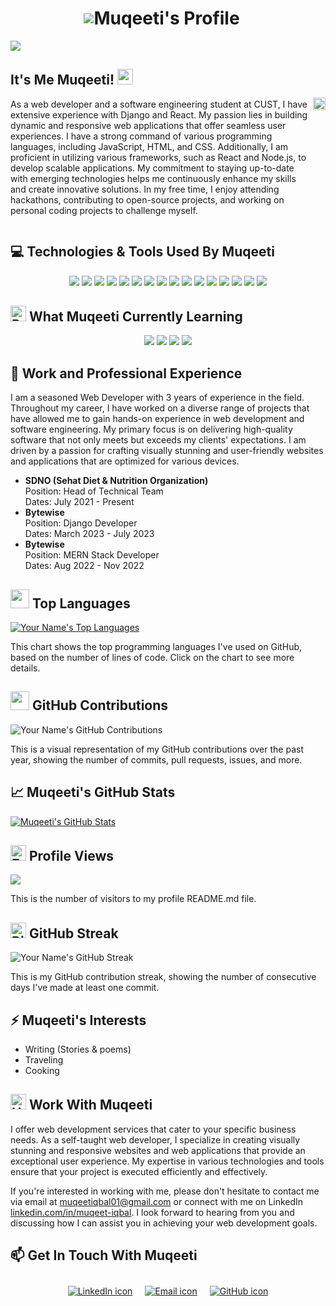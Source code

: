 <div style="display: flex; justify-content: center; align-items: center;">
  <div style="flex: 1;">
   <h1 align="left" style="justify-content: center; display: flex; align-items: center;">
      <img src="https://img.icons8.com/color/48/000000/code.png"/>
      <strong>Muqeeti's Profile</strong>
    </h1>
    <div>
    <img src="https://user-images.githubusercontent.com/74038190/240304586-d48893bd-0757-481c-8d7e-ba3e163feae7.png"/>
    </div>
 <h2>It's Me Muqeeti! <img src="https://user-images.githubusercontent.com/74038190/214644152-52f47eb3-5e31-4f47-8758-05c9468d5596.gif" width="25" height="25"/></h2>
    <div>
      <p>As a web developer and a software engineering student at CUST, I have extensive experience with Django and React. My passion lies in building dynamic and responsive web applications that offer seamless user experiences. I have a strong command of various programming languages, including JavaScript, HTML, and CSS. Additionally, I am proficient in utilizing various frameworks, such as React and Node.js, to develop scalable applications. My commitment to staying up-to-date with emerging technologies helps me continuously enhance my skills and create innovative solutions. In my free time, I enjoy attending hackathons, contributing to open-source projects, and working on personal coding projects to challenge myself.</p>
    </div>
  </div>
  <div style="align:'center';">
<img style="width:100%" src="https://user-images.githubusercontent.com/74038190/225813708-98b745f2-7d22-48cf-9150-083f1b00d6c9.gif"/>
</div>
</div>


## 💻 Technologies & Tools Used By Muqeeti
<p align="center">
  <img src="https://img.shields.io/badge/-HTML5-E34F26?style=for-the-badge&logo=html5&logoColor=white"/> 
  <img src="https://img.shields.io/badge/-CSS3-1572B6?style=for-the-badge&logo=css3"/> 
  <img src="https://img.shields.io/badge/-Sass-CC6699?style=for-the-badge&logo=sass&logoColor=white"/> 
  <img src="https://img.shields.io/badge/-JavaScript-black?style=for-the-badge&logo=javascript"/> 
  <img src="https://img.shields.io/badge/-Django-092E20?style=for-the-badge&logo=django&logoColor=white"/> 
  <img src="https://img.shields.io/badge/-PHP-777BB4?style=for-the-badge&logo=php&logoColor=white"/> 
  <img src="https://img.shields.io/badge/-SQL-4479A1?style=for-the-badge&logo=sql&logoColor=white"/> 
  <img src="https://img.shields.io/badge/-React-black?style=for-the-badge&logo=react"/> 
  <img src="https://img.shields.io/badge/-Node.js-green?style=for-the-badge&logo=Node.js"/> 
  <img src="https://img.shields.io/badge/-MongoDB-green?style=for-the-badge&logo=mongodb"/> 
  <img src="https://img.shields.io/badge/-MySQL-4479A1?style=for-the-badge&logo=mysql&logoColor=white"/> 
  <img src="https://img.shields.io/badge/-Git-black?style=for-the-badge&logo=git"/>
  <img src="https://img.shields.io/badge/-pgAdmin-336791?style=for-the-badge&logo=pgAdmin&logoColor=white"/>
  <img src="https://img.shields.io/badge/-XAMPP-F37623?style=for-the-badge&logo=xampp&logoColor=white"/>
  <img src="https://img.shields.io/badge/-phpMyAdmin-4479A1?style=for-the-badge&logo=php&logoColor=white"/
  <img src="https://img.shields.io/badge/-VS_Code-007ACC?style=for-the-badge&logo=visual-studio-code"/> 
  <img src="https://img.shields.io/badge/-Bootstrap-563D7C?style=for-the-badge&logo=bootstrap"/>
</p>


## <img src="https://raw.githubusercontent.com/Tarikul-Islam-Anik/Animated-Fluent-Emojis/master/Emojis/Animals/Potted%20Plant.png" alt="Potted Plant" width="25" height="25" /> What Muqeeti Currently Learning
<p align="center">
  <img src="https://img.shields.io/badge/-TypeScript-3178C6?style=for-the-badge&logo=typescript&logoColor=white" />
  <img src="https://img.shields.io/badge/-Tailwind%20CSS-38B2AC?style=for-the-badge&logo=tailwindcss&logoColor=white" />
  <img src="https://img.shields.io/badge/-Ubuntu-E95420?style=for-the-badge&logo=ubuntu&logoColor=white" />
  <img src="https://img.shields.io/badge/-Shell%20Scripting-4EAA25?style=for-the-badge&logo=gnu-bash&logoColor=white"/>
</p>


## 💼 Work and Professional Experience

I am a seasoned Web Developer with 3 years of experience in the field. Throughout my career, I have worked on a diverse range of projects that have allowed me to gain hands-on experience in web development and software engineering. My primary focus is on delivering high-quality software that not only meets but exceeds my clients' expectations. I am driven by a passion for crafting visually stunning and user-friendly websites and applications that are optimized for various devices. 

<ul> 
	<li>  
		<strong>SDNO (Sehat Diet & Nutrition Organization)</strong>
			<br> 
			Position: Head of Technical Team
			<br>
			Dates: July 2021 - Present 
	</li>  
	<li>
	  <strong>Bytewise</strong>
		  <br> 
		  Position: Django Developer
		  <br>
		  Dates: March 2023 - July 2023
	</li>  
	<li>
	   <strong>Bytewise</strong>
		   <br> 
		   Position: MERN Stack Developer
		   <br> 
		   Dates: Aug 2022 - Nov 2022
	</li>  
</ul>

## <img src="https://github.githubassets.com/images/icons/emoji/unicode/1f4d6.png" width="30"> Top Languages

[![Your Name's Top Languages](https://github-readme-stats.vercel.app/api/top-langs/?username=muqeetiqbal2&layout=compact&theme=radical)](https://github.com/muqeetiqbal2)

This chart shows the top programming languages I've used on GitHub, based on the number of lines of code. Click on the chart to see more details.


## <img src="https://github.githubassets.com/images/icons/emoji/unicode/1f4e2.png" width="30"> GitHub Contributions
![Your Name's GitHub Contributions](https://github-contribution-stats.vercel.app/api/?username=muqeetiqbal2&theme=dracula)

This is a visual representation of my GitHub contributions over the past year, showing the number of commits, pull requests, issues, and more.


## 📈 Muqeeti's GitHub Stats

[![Muqeeti's GitHub Stats](https://github-readme-stats.vercel.app/api?username=muqeetiqbal2&show_icons=true&hide_border=true&count_private=true&theme=tokyonight)](https://github.com/muqeetiqbal2)


## <img src="https://raw.githubusercontent.com/Tarikul-Islam-Anik/Animated-Fluent-Emojis/master/Emojis/Smilies/Eye%20in%20Speech%20Bubble.png" alt="Eye in Speech Bubble" width="25" height="25" /> Profile Views

![](https://komarev.com/ghpvc/?username=muqeetiqbal2&color=green)

This is the number of visitors to my profile README.md file.


## <img src="https://raw.githubusercontent.com/Tarikul-Islam-Anik/Animated-Fluent-Emojis/master/Emojis/Animals/Bird.png" alt="Bird" width="25" height="25" /> GitHub Streak
![Your Name's GitHub Streak](https://github-readme-streak-stats.herokuapp.com/?user=muqeetiqbal2&theme=radical)

This is my GitHub contribution streak, showing the number of consecutive days I've made at least one commit.


## ⚡ Muqeeti's Interests

- Writing (Stories & poems)
- Traveling
- Cooking


## <img src="https://raw.githubusercontent.com/Tarikul-Islam-Anik/Animated-Fluent-Emojis/master/Emojis/Hand%20gestures/Handshake.png" alt="Handshake" width="25" height="25" /> Work With Muqeeti

I offer web development services that cater to your specific business needs. As a self-taught web developer, I specialize in creating visually stunning and responsive websites and web applications that provide an exceptional user experience. My expertise in various technologies and tools ensure that your project is executed efficiently and effectively.

If you're interested in working with me, please don't hesitate to contact me via email at muqeetiqbal01@gmail.com or connect with me on LinkedIn [linkedin.com/in/muqeet-iqbal](https://www.linkedin.com/in/muqeet-iqbal-aa62b724a). I look forward to hearing from you and discussing how I can assist you in achieving your web development goals.


## 📫 Get In Touch With Muqeeti

<div style="display: flex; justify-content: center;">
  <a href="https://www.linkedin.com/in/muqeet-iqbal-aa62b724a/" style="margin: 10px;">
    <img src="https://img.icons8.com/ios-filled/50/0077b5/linkedin.png" alt="LinkedIn icon">
  </a>
  <a href="mailto:muqeetiqbal01@gmail.com" style="margin: 10px;">
    <img src="https://img.icons8.com/ios-filled/50/0077b5/email.png" alt="Email icon">
  </a>
  <a href="https://github.com/muqeetiqbal2" style="margin: 10px;">
    <img src="https://img.icons8.com/ios-filled/50/0077b5/github.png" alt="GitHub icon">
  </a>
</div>
